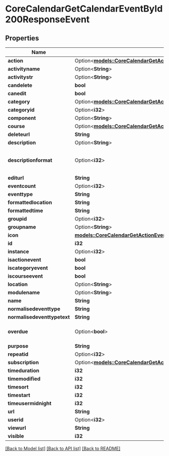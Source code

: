 # CoreCalendarGetCalendarEventById200ResponseEvent

## Properties

Name | Type | Description | Notes
------------ | ------------- | ------------- | -------------
**action** | Option<[**models::CoreCalendarGetActionEventsByCourses200ResponseGroupedbycourseInnerEventsInnerAction**](core_calendar_get_action_events_by_courses_200_response_groupedbycourse_inner_events_inner_action.md)> |  | [optional]
**activityname** | Option<**String**> | activityname | [optional]
**activitystr** | Option<**String**> | activitystr | [optional]
**candelete** | **bool** | candelete | 
**canedit** | **bool** | canedit | 
**category** | Option<[**models::CoreCalendarGetActionEventsByCourses200ResponseGroupedbycourseInnerEventsInnerCategory**](core_calendar_get_action_events_by_courses_200_response_groupedbycourse_inner_events_inner_category.md)> |  | [optional]
**categoryid** | Option<**i32**> | categoryid | [optional]
**component** | Option<**String**> | component | [optional]
**course** | Option<[**models::CoreCalendarGetActionEventsByCourses200ResponseGroupedbycourseInnerEventsInnerCourse**](core_calendar_get_action_events_by_courses_200_response_groupedbycourse_inner_events_inner_course.md)> |  | [optional]
**deleteurl** | **String** | deleteurl | 
**description** | Option<**String**> | description | [optional]
**descriptionformat** | Option<**i32**> | description format (1 = HTML, 0 = MOODLE, 2 = PLAIN, or 4 = MARKDOWN) | [optional][default to 1]
**editurl** | **String** | editurl | 
**eventcount** | Option<**i32**> | eventcount | [optional]
**eventtype** | **String** | eventtype | 
**formattedlocation** | **String** | formattedlocation | 
**formattedtime** | **String** | formattedtime | 
**groupid** | Option<**i32**> | groupid | [optional]
**groupname** | Option<**String**> | groupname | [optional]
**icon** | [**models::CoreCalendarGetActionEventsByCourses200ResponseGroupedbycourseInnerEventsInnerIcon**](core_calendar_get_action_events_by_courses_200_response_groupedbycourse_inner_events_inner_icon.md) |  | 
**id** | **i32** | id | 
**instance** | Option<**i32**> | instance | [optional]
**isactionevent** | **bool** | isactionevent | 
**iscategoryevent** | **bool** | iscategoryevent | 
**iscourseevent** | **bool** | iscourseevent | 
**location** | Option<**String**> | location | [optional]
**modulename** | Option<**String**> | modulename | [optional]
**name** | **String** | name | 
**normalisedeventtype** | **String** | normalisedeventtype | 
**normalisedeventtypetext** | **String** | normalisedeventtypetext | 
**overdue** | Option<**bool**> | overdue | [optional][default to false]
**purpose** | **String** | purpose | 
**repeatid** | Option<**i32**> | repeatid | [optional]
**subscription** | Option<[**models::CoreCalendarGetActionEventsByCourses200ResponseGroupedbycourseInnerEventsInnerSubscription**](core_calendar_get_action_events_by_courses_200_response_groupedbycourse_inner_events_inner_subscription.md)> |  | [optional]
**timeduration** | **i32** | timeduration | 
**timemodified** | **i32** | timemodified | 
**timesort** | **i32** | timesort | 
**timestart** | **i32** | timestart | 
**timeusermidnight** | **i32** | timeusermidnight | 
**url** | **String** | url | 
**userid** | Option<**i32**> | userid | [optional]
**viewurl** | **String** | viewurl | 
**visible** | **i32** | visible | 

[[Back to Model list]](../README.md#documentation-for-models) [[Back to API list]](../README.md#documentation-for-api-endpoints) [[Back to README]](../README.md)


